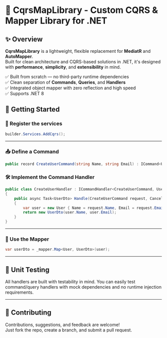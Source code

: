 
# 🔧 CqrsMapLibrary - Custom CQRS & Mapper Library for .NET

## ✨ Overview

**CqrsMapLibrary** is a lightweight, flexible replacement for **MediatR** and **AutoMapper**.  
Built for clean architecture and CQRS-based solutions in .NET, it's designed with **performance**, **simplicity**, and **extensibility** in mind.

✅ Built from scratch — no third-party runtime dependencies  
✅ Clean separation of **Commands**, **Queries**, and **Handlers**  
✅ Integrated object mapper with zero reflection and high speed  
✅ Supports .NET 8


## 🚀 Getting Started

### 🧱 Register the services

```csharp
builder.Services.AddCqrs();
```

---

### 📤 Define a Command

```csharp
public record CreateUserCommand(string Name, string Email) : ICommand<UserDto>;
```

### 🛠️ Implement the Command Handler

```csharp
public class CreateUserHandler : ICommandHandler<CreateUserCommand, UserDto>
{
    public async Task<UserDto> Handle(CreateUserCommand request, CancellationToken cancellationToken)
    {
        var user = new User { Name = request.Name, Email = request.Email };
        return new UserDto(user.Name, user.Email);
    }
}
```

---

### 🔄 Use the Mapper

```csharp
var userDto = _mapper.Map<User, UserDto>(user);
```

---

## 🧪 Unit Testing

All handlers are built with testability in mind. You can easily test command/query handlers with mock dependencies and no runtime injection requirements.

---
## 🤝 Contributing

Contributions, suggestions, and feedback are welcome!  
Just fork the repo, create a branch, and submit a pull request.

